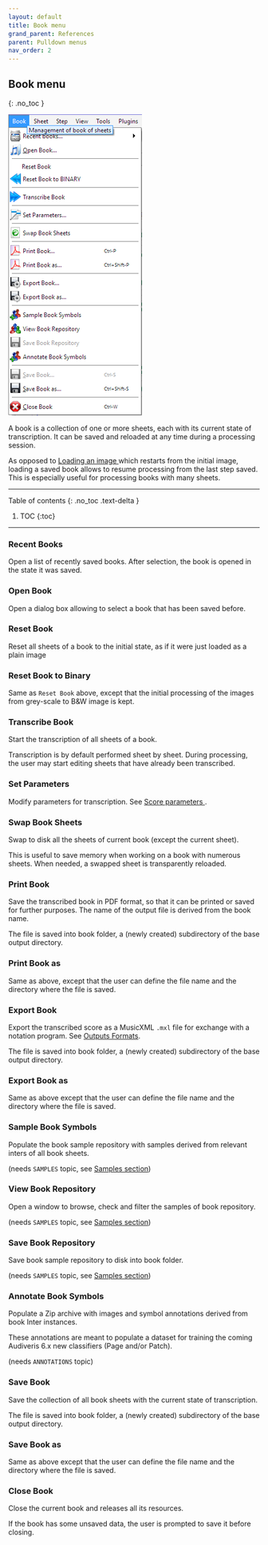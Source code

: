 ```yaml
---
layout: default
title: Book menu
grand_parent: References
parent: Pulldown menus
nav_order: 2
---
```

## Book menu
{: .no_toc }

![](../assets/images/book_menu.png)

A book is a collection of one or more sheets, each with its current state of transcription.
It can be saved and reloaded at any time during a processing session.

As opposed to [Loading an image ](../quick/load.md) which restarts from the initial image,
loading a saved book allows to resume processing from the last step saved.
This is especially useful for processing books with many sheets.

---
Table of contents
{: .no_toc .text-delta }

1. TOC
{:toc}
---

### Recent Books

Open a list of recently saved books.
After selection, the book is opened in the state it was saved.

### Open Book

Open a dialog box allowing to select a book that has been saved before.

### Reset Book

Reset all sheets of a book to the initial state, as if it were just loaded as a plain image

### Reset Book to Binary

Same as `Reset Book` above, except that the initial processing of the images from grey-scale to
B&W image is kept.

### Transcribe Book

Start the transcription of all sheets of a book.

Transcription is by default performed sheet by sheet.
During processing, the user may start editing sheets that have already been transcribed.

### Set Parameters

Modify parameters for transcription.
See [Score parameters ](../main/score_parameters.md).

### Swap Book Sheets

Swap to disk all the sheets of current book (except the current sheet).

This is useful to save memory when working on a book with numerous sheets.
When needed, a swapped sheet is transparently reloaded.


### Print Book

Save the transcribed book in PDF format, so that it can be printed or saved for further purposes.
The name of the output file is derived from the book name.

The file is saved into book folder, a (newly created) subdirectory of the base output directory.

### Print Book as

Same as above, except that the user can define the file name and the directory where the file is saved.

### Export Book

Export the transcribed score as a MusicXML `.mxl` file for exchange with a notation program.
See [Outputs Formats](../main/output_formats.md).

The file is saved into book folder, a (newly created) subdirectory of the base output directory.

### Export Book as

Same as above except that the user can define the file name and the directory where the file is saved.

### Sample Book Symbols

Populate the book sample repository with samples derived from relevant inters of all book sheets.

(needs `SAMPLES` topic, see [Samples section](../advanced/samples.md))  

### View Book Repository

Open a window to browse, check and filter the samples of book repository.

(needs `SAMPLES` topic, see [Samples section](../advanced/samples.md))

### Save Book Repository

Save book sample repository to disk into book folder.

(needs `SAMPLES` topic, see [Samples section](../advanced/samples.md))

### Annotate Book Symbols

Populate a Zip archive with images and symbol annotations derived from book Inter instances.

These annotations are meant to populate a dataset for training the coming Audiveris 6.x new
classifiers (Page and/or Patch).

(needs `ANNOTATIONS` topic)

### Save Book

Save the collection of all book sheets with the current state of transcription.

The file is saved into book folder, a (newly created) subdirectory of the base output directory.

### Save Book as

Same as above except that the user can define the file name and the directory where the file is saved.

### Close Book

Close the current book and releases all its resources.

If the book has some unsaved data, the user is prompted to save it before closing.
